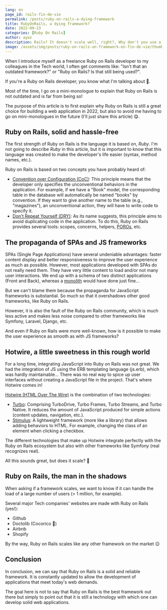 ```yaml
---
lang: en  
page_id: rails-fin-de-vie  
permalink: /posts/ruby-on-rails-a-dying-framework  
title: RubyOnRails, a dying framework?  
date: 2022-09-23  
categories: [Ruby On Rails]  
author: ayaz  
description: Rails? It doesn't scale well, right?, Why don't you use a JS framework? It's more modern!. These are the kinds of questions I get when I say I'm a Rails developer, but are they really right?  
image: /assets/img/posts/ruby-on-rails-un-framework-en-fin-de-vie/thumbnail.jpg  
---
```


When I introduce myself as a freelance Ruby on Rails developer to my colleagues in the Tech world, I often get comments like: "Isn't that an outdated framework?" or "Ruby on Rails? Is that still being used?".

If you're a Ruby on Rails developer, you know what I'm talking about 🥲.

Most of the time, I go on a mini-monologue to explain that Ruby on Rails is not outdated and is far from being so!

The purpose of this article is to first explain why Ruby on Rails is still a great choice for building a web application in 2022, but also to avoid me having to go on mini-monologues in the future (I'll just share this article) 😋.

## Ruby on Rails, solid and hassle-free

The first strength of Ruby on Rails is the language it is based on, *Ruby*. I'm not going to describe *Ruby* in this article, but it is important to know that this language was created to make the developer's life easier (syntax, method names, etc.).

Ruby on Rails is based on two concepts you have probably heard of:
- [Convention over Configuration (CoC)](https://en.wikipedia.org/wiki/Convention_over_configuration): This principle means that the developer only specifies the unconventional behaviors in the application. For example, if we have a "Book" model, the corresponding table in the database will automatically be named "books" by convention. If they want to give another name to the table (e.g., "magazines"), an unconventional action, they will have to write code to specify it.
- [Don't Repeat Yourself (DRY)](https://en.wikipedia.org/wiki/Don%27t_repeat_yourself): As its name suggests, this principle aims to avoid duplicating code in the application. To do this, Ruby on Rails provides several tools: scopes, concerns, helpers, [POROs](/posts/clean-code-with-poros), etc.

## The propaganda of SPAs and JS frameworks

SPAs (Single Page Applications) have several undeniable advantages: faster content display and better responsiveness to improve the user experience as much as possible. However, most applications developed with SPAs do not really need them. They have very little content to load and/or not many user interactions. We end up with a schema of two distinct applications (Front and Back), whereas a [monolith](https://m.signalvnoise.com/the-majestic-monolith/) would have done just fine...

But we can't blame them because the propaganda for JavaScript frameworks is substantial. So much so that it overshadows other good frameworks, like Ruby on Rails.

However, it is also the fault of the Ruby on Rails community, which is much less active and makes less noise compared to other frameworks like Symfony, Laravel, Django, etc.

And even if Ruby on Rails were more well-known, how is it possible to make the user experience as smooth as with JS frameworks?

## Hotwire, a little sweetness in this rough world

For a long time, integrating JavaScript into Ruby on Rails was not great. We had the integration of JS using the ERB templating language (js.erb), which was hardly maintainable... There was no real way to spice up user interfaces without creating a JavaScript file in the project. That's where Hotwire comes in!

[Hotwire (HTML Over The Wire)](https://hotwired.dev/) is the combination of two technologies:
- [Turbo](https://turbo.hotwired.dev/): Comprising TurboDrive, Turbo Frames, Turbo Streams, and Turbo Native. It reduces the amount of JavaScript produced for simple actions (content updates, navigation, etc.).
- [Stimulus](https://stimulus.hotwired.dev/): A lightweight framework (more like a library) that allows adding behaviors to HTML. For example, changing the class of an element when clicking a checkbox.

The different technologies that make up Hotwire integrate perfectly with the Ruby on Rails ecosystem but also with other frameworks like Symfony (real recognizes real).

All this sounds great, but does it scale? 🥴

## Ruby on Rails, the man in the shadows

When asking if a framework scales, we want to know if it can handle the load of a large number of users (> 1 million, for example).

Several major Tech companies' websites are made with Ruby on Rails (yes!):
- Github
- Doctolib (Cocorico 🐓)
- Airbnb
- Shopify

By the way, Ruby on Rails scales like any other framework on the market 😉

## Conclusion

In conclusion, we can say that Ruby on Rails is a solid and reliable framework. It is constantly updated to allow the development of applications that meet today's web demands.

The goal here is not to say that Ruby on Rails is the best framework out there but simply to point out that it is still a technology with which one can develop solid web applications.
